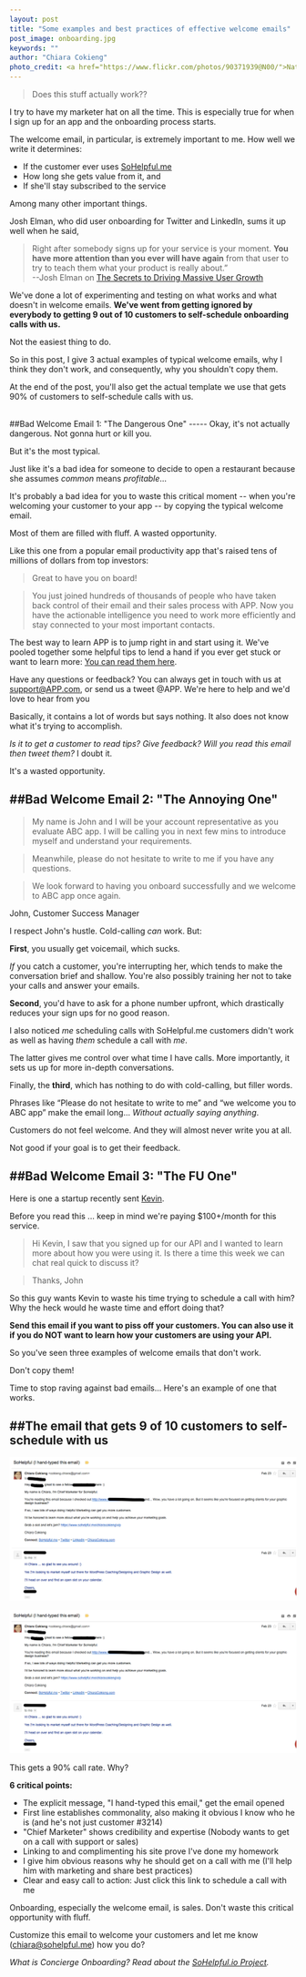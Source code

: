 ```yaml
---
layout: post
title: "Some examples and best practices of effective welcome emails"
post_image: onboarding.jpg
keywords: ""
author: "Chiara Cokieng"
photo_credit: <a href="https://www.flickr.com/photos/90371939@N00/">Nathan</a>
---
```

>Does this stuff actually work??

<!--what is "this stuff"? Maybe "Is this really for me?" I think you start out with a critical perspective here that you can carry through to the examples. These emails don't put themselves in the shoes of a real customer - just some fantasy person they have dreamed up who is thrilled to have discovered our wonderful product. You do that a bit in the examples but I think you can drive home the point more forcefully - like what you personally are *really* thinking when you get them. -->

<!--Chiara: I am thinking as a business person (does this actually work for them??), not as a customer (is this really for me??). I think does this actually work works better for where i'm actually coming from and what sassy sally would relate to. But will make that clearer.-->

<!--Also I think you can say more about the company with out giving away names: "this is from a venture-backed Techstars startup (or whatever)" -->

I try to have my marketer hat on all the time. This is especially true for when I sign up for an app and the onboarding process starts.

The welcome email, in particular, is extremely important to me. How well we write it determines:

+ If the customer ever uses [SoHelpful.me](http://try.sohelpful.me/)
+ How long she gets value from it, and
+ If she'll stay subscribed to the service

Among many other important things.

Josh Elman, who did user onboarding for Twitter and LinkedIn, sums it up well when he said,

>Right after somebody signs up for your service is your moment. **You have more attention than you ever will have again** from that user to try to teach them what your product is really about.”
<br>--Josh Elman on [The Secrets to Driving Massive User Growth](https://www.youtube.com/watch?v=AaMqCWOfA1o)

We've done a lot of experimenting and testing on what works and what doesn't in welcome emails. **We've went from getting ignored by everybody to getting 9 out of 10 customers to self-schedule onboarding calls with us.**

Not the easiest thing to do.

So in this post, I give 3 actual examples of typical welcome emails, why I think they don't work, and consequently, why you shouldn't copy them.

At the end of the post, you'll also get the actual template we use that gets 90% of customers to self-schedule calls with us.

<!--As I skim through the text I have a hard time separating the emails from each other. Maybe say ... EXAMPLE 1 with more space.-->

<!--Outline

1. Start with dangerous
2. Annoying
3. Seriously -- FU one -- if you want people to hate your company - shows you care nothing about your customer
--how to improve: throw away and start from scratch -- $100/month we're paying
4. End with our template -- with actual email
--6 (short) points while -->

<br>
##Bad Welcome Email 1: "The Dangerous One"
-----
Okay, it's not actually dangerous. Not gonna hurt or kill you.

But it's the most typical.

Just like it's a bad idea for someone to decide to open a restaurant because she assumes *common* means *profitable*...

It's probably a bad idea for you to waste this critical moment -- when you're welcoming your customer to your app -- by copying the typical welcome email.

Most of them are filled with fluff. A wasted opportunity.

Like this one from a popular email productivity app that's raised tens of millions of dollars from top investors:

>Great to have you on board!

>You just joined hundreds of thousands of people who have taken back control of their email and their sales process with APP. Now you have the actionable intelligence you need to work more efficiently and stay connected to your most important contacts.
>
The best way to learn APP is to jump right in and start using it. We've pooled together some helpful tips to lend a hand if you ever get stuck or want to learn more: <u>You can read them here</u>.
>
Have any questions or feedback? You can always get in touch with us at support@APP.com, or send us a tweet @APP. We're here to help and we'd love to hear from you


<!--I guess I see the issue with this one is that it just starts with fluff and has a lot of words without actually saying anything except: "go do this work now"" (read a bunch of stuff) and gives support info. Or send a tweet? Why would the customer do that.  This email is basically a wasted opportunity - it says nothing. -->

Basically, it contains a lot of words but says nothing. It also does not know what it's trying to accomplish.

*Is it to get a customer to read tips? Give feedback? Will you read this email then tweet them?* I doubt it.

It's a wasted opportunity.

##Bad Welcome Email 2: "The Annoying One"
-----

>My name is John and I will be your account representative as you evaluate ABC app. I will be calling you in next few mins to introduce myself and understand your requirements.

>Meanwhile, please do not hesitate to write to me if you have any questions.

>We look forward to having you onboard successfully and we welcome to ABC app once again.

>
John, Customer Success Manager


I respect John's hustle. Cold-calling *can* work. But:

**First**, you usually get voicemail, which sucks.

*If* you catch a customer, you're interrupting her, which tends to make the conversation brief and shallow. You're also possibly training her not to take your calls and answer your emails.

**Second**, you'd have to ask for a phone number upfront, which drastically reduces your sign ups for no good reason.

I also noticed *me* scheduling calls with SoHelpful.me customers didn't work as well as having *them* schedule a call with *me*.

The latter gives me control over what time I have calls. More importantly, it sets us up for more in-depth conversations.

Finally, the **third**, which has nothing to do with cold-calling, but filler words.

Phrases like “Please do not hesitate to write to me” and “we welcome you to ABC app” make the email long... *Without actually saying anything*.

Customers do not feel welcome. And they will almost never write you at all.

Not good if your goal is to get their feedback.


##Bad Welcome Email 3: "The FU One"
-----

Here is one a startup recently sent [Kevin](https://twitter.com/kevindewalt).

Before you read this ... keep in mind we're paying $100+/month for this service.

>Hi Kevin,
>I saw that you signed up for our API and I wanted to learn more about how you were using it. Is there a time this week we can chat real quick to discuss it?

>Thanks,
>John


So this guy wants Kevin to waste his time trying to schedule a call with him? Why the heck would he waste time and effort doing that?

**Send this email if you want to piss off your customers. You can also use it if you do NOT want to learn how your customers are using your API.**

<!--Instead of personal comments, why not use a real email you sent? You can take a screenshot of Gmail or put the text here. -->

So you've seen three examples of welcome emails that don't work.

Don't copy them!

Time to stop raving against bad emails... Here's an example of one that works.

##The email that gets 9 of 10 customers to self-schedule with us
---

<!-- Works in MOU -->
![Good Welcome Email](../images/welcome.png)

<!--Works in jekyll -->
![Good Welcome Email](/images/welcome.png)

This gets a 90% call rate. Why?

**6 critical points:**

+ The explicit message, "I hand-typed this email," get the email opened
+ First line establishes commonality, also making it obvious I know who he is (and he's not just customer #3214)
+ "Chief Marketer" shows credibility and expertise (Nobody wants to get on a call with support or sales)
+ Linking to and complimenting his site prove I've done my homework
+ I give him obvious reasons why he should get on a call with me (I'll help him with marketing and share best practices)
+ Clear and easy call to action: Just click this link to schedule a call with me

Onboarding, especially the welcome email, is sales. Don't waste this critical opportunity with fluff.

Customize this email to welcome your customers and let me know ([chiara@sohelpful.me](mailto:chiara@sohelpful.me)) how you do?

*What is Concierge Onboarding? Read about the <a href="http://blog.sohelpful.io/sohelpfulio/index.html">SoHelpful.io Project</a>.*